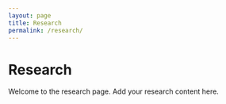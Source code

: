 ```yaml
---
layout: page
title: Research
permalink: /research/
---
```


# Research

Welcome to the research page. Add your research content here.
